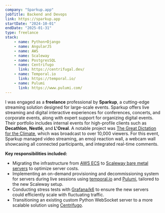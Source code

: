 ```yaml
---
company: "Sparkup.app"
jobTitle: Backend and Devops
link: https://sparkup.app
startDate: "2024-10-01"
endDate: "2025-01-31"
type: freelance
stack: 
    - name: Python+Django
    - name: AngularJS
    - name: AWS
    - name: Scaleway
    - name: PostgresSQL
    - name: Centrifugo
      link: https://centrifugal.dev/
    - name: Temporal.io
      link: https://temporal.io/
    - name: Pulumi
      link: https://www.pulumi.com/
---
```


I was engaged as a **freelance** professional by **Sparkup**, a cutting-edge streaming solution designed for large-scale events. Sparkup offers live streaming and digital interactive experiences for conferences, concerts, and corporate events, along with expert support for organizing digital events. Their portfolio includes internal events for high-profile clients such as **Decathlon**, **Nestlé**, and **L'Oreal**. A notable project was [The Great Dictation for the Climate](https://www.youtube.com/live/FnTP7LSKQRM?si=k2BrpdUS_9f7ZJAA&t=1029), which was broadcast to over 10,000 viewers. For this event, Sparkup managed video streaming, an emoji reaction wall, a webcam wall showcasing all connected participants, and integrated real-time comments.

**Key responsibilities included:**

- Migrating the infrastructure from [AWS ECS](https://docs.aws.amazon.com/AmazonECS/latest/developerguide/Welcome.html) to [Scaleway bare metal servers](https://www.scaleway.com/en/bare-metal/) to optimize server costs.
- Implementing an on-demand provisioning and decommissioning system for servers during live sessions using [temporal.io](https://temporal.io) and [Pulumi](https://www.pulumi.com/), tailored to the new Scaleway setup.
- Conducting stress tests with [Grafana/k6](https://grafana.com/docs/k6/latest/) to ensure the new servers could efficiently scale with fluctuating traffic.
- Transitioning an existing custom Python WebSocket server to a more scalable solution using [Centrifugo](https://centrifugal.dev/).
